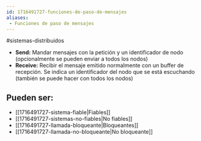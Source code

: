 ```yaml
---
id: 1716491727-funciones-de-paso-de-mensajes
aliases:
 - Funciones de paso de mensajes
---
```


#sistemas-distribuidos 

- **Send:** Mandar mensajes con la petición y un identificador de nodo (opcionalmente se pueden enviar a todos los nodos)
- **Receive:** Recibir el mensaje emitido normalmente con un buffer de recepción. Se indica un identificador del nodo que se está escuchando (también se puede hacer con todos los nodos)

## Pueden ser:

- [[1716491727-sistema-fiable|Fiables]]
- [[1716491727-sistemas-no-fiables|No fiables]]
- [[1716491727-llamada-bloqueante|Bloqueantes]]
- [[1716491727-llamada-no-bloqueante|No bloqueante]]